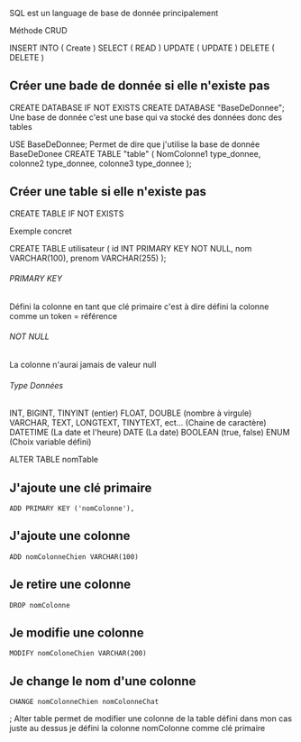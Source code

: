 SQL est un language de base de donnée principalement

Méthode CRUD 

INSERT INTO ( Create )
SELECT ( READ )
UPDATE ( UPDATE )
DELETE ( DELETE )


## Créer une bade de donnée si elle n'existe pas
CREATE DATABASE IF NOT EXISTS
CREATE DATABASE "BaseDeDonnee"; Une base de donnée c'est une base qui va stocké des données donc des tables

USE BaseDeDonnee; Permet de dire que j'utilise la base de donnée BaseDeDonee 
CREATE TABLE "table" (
    NomColonne1 type_donnee,
    colonne2 type_donnee,
    colonne3 type_donnee
);

## Créer une table si elle n'existe pas
CREATE TABLE IF NOT EXISTS 

Exemple concret

CREATE TABLE utilisateur (
    id INT PRIMARY KEY NOT NULL,
    nom VARCHAR(100),
    prenom VARCHAR(255)
);


###### PRIMARY KEY 
Défini la colonne en tant que clé primaire
c'est à dire défini la colonne comme un token = référence

###### NOT NULL 
La colonne n'aurai jamais de valeur null 

###### Type Données

INT, BIGINT, TINYINT (entier)
FLOAT, DOUBLE (nombre à virgule)
VARCHAR, TEXT, LONGTEXT, TINYTEXT, ect... (Chaine de caractère)
DATETIME (La date et l'heure)
DATE (La date)
BOOLEAN (true, false)
ENUM (Choix variable défini)

ALTER TABLE nomTable 
## J'ajoute une clé primaire
    ADD PRIMARY KEY ('nomColonne'), 
## J'ajoute une colonne
    ADD nomColonneChien VARCHAR(100)
## Je retire une colonne
    DROP nomColonne 
## Je modifie une colonne
    MODIFY nomColoneChien VARCHAR(200) 
## Je change le nom d'une colonne
    CHANGE nomColonneChien nomColonneChat
;
Alter table permet de modifier une colonne de la table défini dans mon cas juste au dessus je défini la colonne nomColonne comme clé primaire



